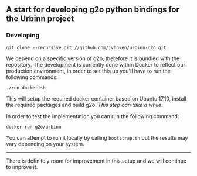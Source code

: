 ## A start for developing g2o python bindings for the Urbinn project

### Developing

```git clone --recursive git://github.com/jvhoven/urbinn-g2o.git```

We depend on a specific version of g2o, therefore it is bundled with the repository.
The development is currently done within Docker to reflect our production environment,
in order to set this up you'll have to run the following commands:

```./run-docker.sh```

This will setup the required docker container based on Ubuntu 17.10, install the required packages
and build g2o. *This step can take a while*.

In order to test the implementation you can run the following command:

```docker run g2o/urbinn```

You can attempt to run it locally by calling `bootstrap.sh` but the results may vary depending on your system.

---

There is definitely room for improvement in this setup and we will continue to improve it.

